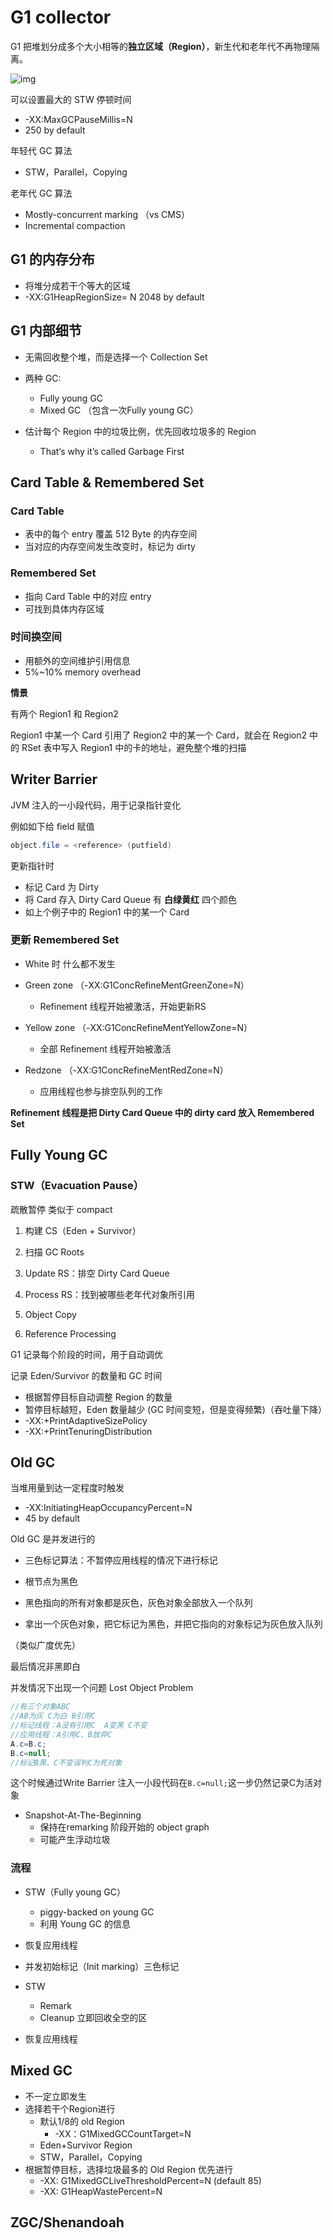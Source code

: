 # G1 collector

G1 把堆划分成多个大小相等的**独立区域（Region）**，新生代和老年代不再物理隔离。 

![img](https://camo.githubusercontent.com/5049da1b34969b272be2bffc6c6de0206b33253c/68747470733a2f2f63732d6e6f7465732d313235363130393739362e636f732e61702d6775616e677a686f752e6d7971636c6f75642e636f6d2f39626264646565622d653933392d343166302d386538652d3262316130616137653061372e706e67)

可以设置最大的 STW 停顿时间

* -XX:MaxGCPauseMillis=N
* 250 by default

年轻代 GC 算法

* STW，Parallel，Copying

老年代 GC 算法

* Mostly-concurrent marking （vs CMS）
* Incremental compaction

## G1 的内存分布

* 将堆分成若干个等大的区域
* -XX:G1HeapRegionSize= N 2048 by default

## G1 内部细节

* 无需回收整个堆，而是选择一个 Collection Set
* 两种 GC:
  * Fully young GC
  * Mixed GC  （包含一次Fully young GC）

* 估计每个 Region 中的垃圾比例，优先回收垃圾多的 Region
  * That‘s why it’s called Garbage First

## Card Table & Remembered Set

### Card Table

* 表中的每个 entry 覆盖 512 Byte 的内存空间
* 当对应的内存空间发生改变时，标记为 dirty

### Remembered Set

* 指向 Card Table 中的对应 entry
* 可找到具体内存区域

### 时间换空间

* 用额外的空间维护引用信息
* 5%~10% memory overhead

**情景**

有两个 Region1 和 Region2

Region1 中某一个 Card 引用了 Region2 中的某一个 Card，就会在 Region2 中的 RSet 表中写入 Region1 中的卡的地址，避免整个堆的扫描

## Writer Barrier

JVM 注入的一小段代码，用于记录指针变化

例如如下给 field 赋值

```java
object.file = <reference> (putfield)
```

更新指针时

* 标记 Card 为 Dirty
* 将 Card 存入 Dirty Card Queue  有 **白绿黄红** 四个颜色
* 如上个例子中的 Region1 中的某一个 Card

### 更新 Remembered Set

* White 时 什么都不发生
* Green zone （-XX:G1ConcRefineMentGreenZone=N）
  * Refinement 线程开始被激活，开始更新RS

* Yellow zone （-XX:G1ConcRefineMentYellowZone=N）
  * 全部 Refinement 线程开始被激活

* Redzone （-XX:G1ConcRefineMentRedZone=N）
  * 应用线程也参与排空队列的工作

**Refinement 线程是把 Dirty Card Queue 中的 dirty card 放入 Remembered Set**

## Fully Young GC

### STW（Evacuation Pause）

疏散暂停 类似于 compact

1. 构建 CS（Eden + Survivor）

2. 扫描 GC Roots
3. Update RS：排空 Dirty Card Queue
4. Process RS：找到被哪些老年代对象所引用
5. Object Copy
6. Reference Processing

G1 记录每个阶段的时间，用于自动调优

记录 Eden/Survivor 的数量和 GC 时间

* 根据暂停目标自动调整 Region 的数量
* 暂停目标越短，Eden 数量越少  (GC 时间变短，但是变得频繁)（吞吐量下降）
* -XX:+PrintAdaptiveSizePolicy
* -XX:+PrintTenuringDistribution

## Old GC

当堆用量到达一定程度时触发

* -XX:InitiatingHeapOccupancyPercent=N
* 45 by default

Old GC 是并发进行的

* 三色标记算法：不暂停应用线程的情况下进行标记

* 根节点为黑色
* 黑色指向的所有对象都是灰色，灰色对象全部放入一个队列
* 拿出一个灰色对象，把它标记为黑色，并把它指向的对象标记为灰色放入队列

（类似广度优先）

最后情况非黑即白

并发情况下出现一个问题 Lost Object Problem

```java
//有三个对象ABC
//AB为灰 C为白 B引用C
//标记线程：A没有引用C  A变黑 C不变
//应用线程：A引用C、B放弃C
A.c=B.c;
B.c=null;
//标记B黑、C不变误判C为死对象
```

这个时候通过Write Barrier 注入一小段代码在`B.c=null;`这一步仍然记录C为活对象

* Snapshot-At-The-Beginning
  * 保持在remarking 阶段开始的 object graph
  * 可能产生浮动垃圾

### 流程

* STW（Fully young GC）
  * piggy-backed on young GC
  * 利用 Young GC 的信息

* 恢复应用线程
* 并发初始标记（Init marking）三色标记
* STW
  * Remark
  * Cleanup 立即回收全空的区
* 恢复应用线程

## Mixed GC

* 不一定立即发生
* 选择若干个Region进行
  * 默认1/8的 old Region
    * -XX：G1MixedGCCountTarget=N
  * Eden+Survivor Region
  * STW，Parallel，Copying
* 根据暂停目标，选择垃圾最多的 Old Region 优先进行
  * -XX: G1MixedGCLiveThresholdPercent=N (default 85)
  * -XX: G1HeapWastePercent=N

## ZGC/Shenandoah

